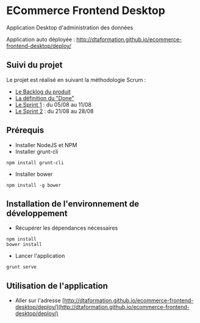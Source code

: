 # ECommerce Frontend Desktop
Application Desktop d'administration des données

Application auto déployée : http://dtaformation.github.io/ecommerce-frontend-desktop/deploy/

## Suivi du projet
Le projet est réalisé en suivant la méthodologie Scrum :
* [Le Backlog du produit](https://github.com/DTAFormation/ecommerce-frontend-desktop/wiki/Backlog-Produit)
* [La définition du "Done"](https://github.com/DTAFormation/ecommerce-frontend-desktop/wiki/Définition-du-Done-!)
* [Le Sprint 1](https://github.com/DTAFormation/ecommerce-frontend-desktop/wiki/Sprint-1) : du 05/08 au 11/08
* [Le Sprint 2](https://github.com/DTAFormation/ecommerce-frontend-desktop/wiki/Sprint-2) : du 21/08 au 28/08

## Prérequis
* Installer NodeJS et NPM
* Installer grunt-cli
```
npm install grunt-cli
```
* Installer bower
```
npm install -g bower
```

## Installation de l'environnement de développement
* Récupérer les dépendances nécessaires
```
npm install
bower install
```
* Lancer l'application
```
grunt serve
```
## Utilisation de l'application
* Aller sur l'adresse
[http://dtaformation.github.io/ecommerce-frontend-desktop/deploy/](http://dtaformation.github.io/ecommerce-frontend-desktop/deploy/)
